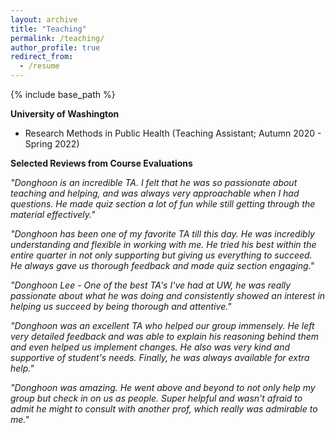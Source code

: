 ```yaml
---
layout: archive
title: "Teaching"
permalink: /teaching/
author_profile: true
redirect_from:
  - /resume
---
```


{% include base_path %}


**University of Washington**
* Research Methods in Public Health (Teaching Assistant; Autumn 2020 - Spring 2022)

**Selected Reviews from Course Evaluations**

*"Donghoon is an incredible TA. I felt that he was so passionate about teaching and helping, and was always very approachable when I had questions. He made quiz section a lot of fun while still getting through the material effectively."*

*"Donghoon has been one of my favorite TA till this day. He was incredibly understanding and flexible in working with me. He tried his best within the entire quarter in not only supporting but giving us everything to succeed. He always gave us thorough feedback and made quiz section engaging."*

*"Donghoon Lee - One of the best TA's I've had at UW, he was really passionate about what he was doing and consistently showed an interest in helping us succeed by being thorough and attentive."*

*"Donghoon was an excellent TA who helped our group immensely. He left very detailed feedback and was able to explain his reasoning behind them and even helped us implement changes. He also was very kind and supportive of student's needs. Finally, he was always available for extra help."*

*"Donghoon was amazing. He went above and beyond to not only help my group but check in on us as people. Super helpful and wasn't afraid to admit he might to consult with another prof, which really was admirable to me."*
